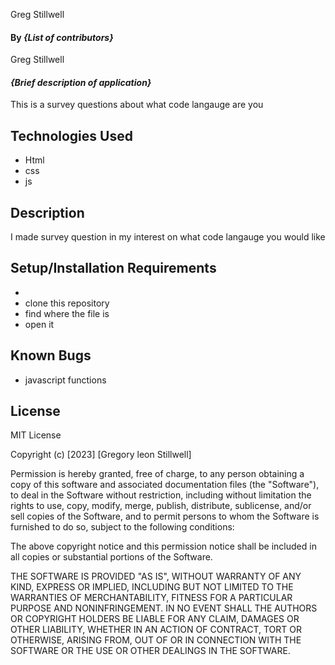 Greg Stillwell
#### By _**{List of contributors}**_
Greg Stillwell
#### _{Brief description of application}_
This is a survey questions about what code langauge are you 
## Technologies Used

* Html
* css
* js

## Description
I made survey question in my interest on what code langauge you would like 

## Setup/Installation Requirements
* 
* clone this repository
* find where the file is
* open it


## Known Bugs

* javascript functions 

## License

MIT License

Copyright (c) [2023] [Gregory leon Stillwell]

Permission is hereby granted, free of charge, to any person obtaining a copy
of this software and associated documentation files (the "Software"), to deal
in the Software without restriction, including without limitation the rights
to use, copy, modify, merge, publish, distribute, sublicense, and/or sell
copies of the Software, and to permit persons to whom the Software is
furnished to do so, subject to the following conditions:

The above copyright notice and this permission notice shall be included in all
copies or substantial portions of the Software.

THE SOFTWARE IS PROVIDED "AS IS", WITHOUT WARRANTY OF ANY KIND, EXPRESS OR
IMPLIED, INCLUDING BUT NOT LIMITED TO THE WARRANTIES OF MERCHANTABILITY,
FITNESS FOR A PARTICULAR PURPOSE AND NONINFRINGEMENT. IN NO EVENT SHALL THE
AUTHORS OR COPYRIGHT HOLDERS BE LIABLE FOR ANY CLAIM, DAMAGES OR OTHER
LIABILITY, WHETHER IN AN ACTION OF CONTRACT, TORT OR OTHERWISE, ARISING FROM,
OUT OF OR IN CONNECTION WITH THE SOFTWARE OR THE USE OR OTHER DEALINGS IN THE
SOFTWARE.